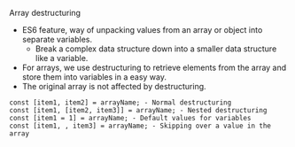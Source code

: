 Array destructuring
- ES6 feature, way of unpacking values from an array or object into separate variables.
	- Break a complex data structure down into a smaller data structure like a variable.
- For arrays, we use destructuring to retrieve elements from the array and store them into variables in a easy way.
- The original array is not affected by destructuring.
```
const [item1, item2] = arrayName; - Normal destructuring
const [item1, [item2, item3]] = arrayName; - Nested destructuring
const [item1 = 1] = arrayName; - Default values for variables
const [item1, , item3] = arrayName; - Skipping over a value in the array

```